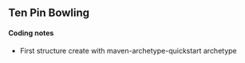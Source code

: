 ## Ten Pin Bowling

#### Coding notes

- First structure create with maven-archetype-quickstart archetype
